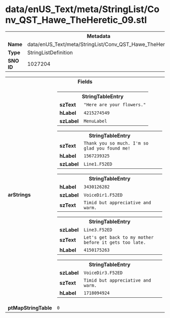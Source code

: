 <h1>data/enUS_Text/meta/StringList/Conv_QST_Hawe_TheHeretic_09.stl</h1><table><tr><th colspan="100%">Metadata</th></tr><tr><td><b>Name</b></td><td>data/enUS_Text/meta/StringList/Conv_QST_Hawe_TheHeretic_09.stl</td></tr><tr><td><b>Type</b></td><td>StringListDefinition</td></tr><tr><td><b>SNO ID</b></td><td>1027204</td></tr></table>

<table><tr><th colspan="100%">Fields</th></tr><tr><td><b>arStrings</b></td><td><table><tr><th colspan="100%">StringTableEntry</th></tr><tr><td><b>szText</b></td><td><code>"Here are your flowers."</code></td></tr><tr><td><b>hLabel</b></td><td><code>4215274549</code></td></tr><tr><td><b>szLabel</b></td><td><code>MenuLabel</code></td></tr></table>


<table><tr><th colspan="100%">StringTableEntry</th></tr><tr><td><b>szText</b></td><td><code>Thank you so much. I'm so glad you found me!</code></td></tr><tr><td><b>hLabel</b></td><td><code>1567239325</code></td></tr><tr><td><b>szLabel</b></td><td><code>Line1.F52ED</code></td></tr></table>


<table><tr><th colspan="100%">StringTableEntry</th></tr><tr><td><b>hLabel</b></td><td><code>3430126282</code></td></tr><tr><td><b>szLabel</b></td><td><code>VoiceDir1.F52ED</code></td></tr><tr><td><b>szText</b></td><td><code>Timid but appreciative and warm.</code></td></tr></table>


<table><tr><th colspan="100%">StringTableEntry</th></tr><tr><td><b>szLabel</b></td><td><code>Line3.F52ED</code></td></tr><tr><td><b>szText</b></td><td><code>Let's get back to my mother before it gets too late.</code></td></tr><tr><td><b>hLabel</b></td><td><code>4150175263</code></td></tr></table>


<table><tr><th colspan="100%">StringTableEntry</th></tr><tr><td><b>szLabel</b></td><td><code>VoiceDir3.F52ED</code></td></tr><tr><td><b>szText</b></td><td><code>Timid but appreciative and warm.</code></td></tr><tr><td><b>hLabel</b></td><td><code>1718094924</code></td></tr></table>


</td></tr><tr><td><b>ptMapStringTable</b></td><td><code>0</code></td></tr></table>


